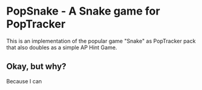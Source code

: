 # PopSnake - A Snake game for PopTracker

This is an implementation of the popular game "Snake" as PopTracker pack 
that also doubles as a simple AP Hint Game.

## Okay, but why?

Because I can

